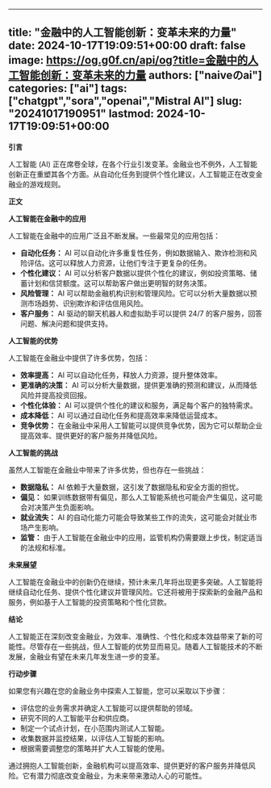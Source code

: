 
---
title: "金融中的人工智能创新：变革未来的力量"
date: 2024-10-17T19:09:51+00:00
draft: false
image: https://og.g0f.cn/api/og?title=金融中的人工智能创新：变革未来的力量
authors: ["naiveのai"]
categories: ["ai"]
tags: ["chatgpt","sora","openai","Mistral AI"]
slug: "20241017190951"
lastmod: 2024-10-17T19:09:51+00:00
---
**引言**

人工智能 (AI) 正在席卷全球，在各个行业引发变革。金融业也不例外，人工智能创新正在重塑其各个方面。从自动化任务到提供个性化建议，人工智能正在改变金融业的游戏规则。

**正文**

**人工智能在金融中的应用**

人工智能在金融中的应用广泛且不断发展。一些最常见的应用包括：

* **自动化任务：** AI 可以自动化许多重复性任务，例如数据输入、欺诈检测和风险评估。这可以释放人力资源，让他们专注于更复杂的任务。
* **个性化建议：** AI 可以分析客户数据以提供个性化的建议，例如投资策略、储蓄计划和信贷额度。这可以帮助客户做出更明智的财务决策。
* **风险管理：** AI 可以帮助金融机构识别和管理风险。它可以分析大量数据以预测市场趋势、识别欺诈和评估信用风险。
* **客户服务：** AI 驱动的聊天机器人和虚拟助手可以提供 24/7 的客户服务，回答问题、解决问题和提供支持。

**人工智能的优势**

人工智能在金融业中提供了许多优势，包括：

* **效率提高：** AI 可以自动化任务，释放人力资源，提升整体效率。
* **更准确的决策：** AI 可以分析大量数据，提供更准确的预测和建议，从而降低风险并提高投资回报。
* **个性化体验：** AI 可以提供个性化的建议和服务，满足每个客户的独特需求。
* **成本降低：** AI 可以通过自动化任务和提高效率来降低运营成本。
* **竞争优势：** 在金融业中采用人工智能可以提供竞争优势，因为它可以帮助企业提高效率、提供更好的客户服务并降低风险。

**人工智能的挑战**

虽然人工智能在金融业中带来了许多优势，但也存在一些挑战：

* **数据隐私：** AI 依赖于大量数据，这引发了数据隐私和安全方面的担忧。
* **偏见：** 如果训练数据带有偏见，那么人工智能系统也可能会产生偏见，这可能会对决策产生负面影响。
* **就业流失：** AI 的自动化能力可能会导致某些工作的流失，这可能会对就业市场产生影响。
* **监管：** 由于人工智能在金融业中的应用，监管机构仍需要跟上步伐，制定适当的法规和标准。

**未来展望**

人工智能在金融业中的创新仍在继续，预计未来几年将出现更多突破。人工智能将继续自动化任务、提供个性化建议并管理风险。它还将被用于探索新的金融产品和服务，例如基于人工智能的投资策略和个性化贷款。

**结论**

人工智能正在深刻改变金融业，为效率、准确性、个性化和成本效益带来了新的可能性。尽管存在一些挑战，但人工智能的优势显而易见。随着人工智能技术的不断发展，金融业有望在未来几年发生进一步的变革。

**行动步骤**

如果您有兴趣在您的金融业务中探索人工智能，您可以采取以下步骤：

* 评估您的业务需求并确定人工智能可以提供帮助的领域。
* 研究不同的人工智能平台和供应商。
* 制定一个试点计划，在小范围内测试人工智能。
* 收集数据并监控结果，以评估人工智能的影响。
* 根据需要调整您的策略并扩大人工智能的使用。

通过拥抱人工智能创新，金融机构可以提高效率、提供更好的客户服务并降低风险。它有潜力彻底改变金融业，为未来带来激动人心的可能性。